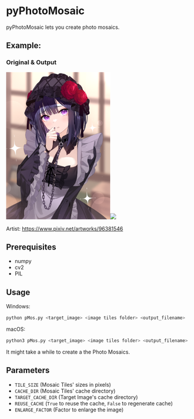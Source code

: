 # pyPhotoMosaic
 pyPhotoMosaic lets you create photo mosaics.

## Example:
### Original & Output
<p float="left">
<img src="target.png" height="400px" /><img src="output.jpg" height="400px" />
</p>
Artist: 
<a href="https://www.pixiv.net/artworks/96381546">https://www.pixiv.net/artworks/96381546</a>

## Prerequisites

- numpy
- cv2
- PIL

## Usage

Windows:
```bash
python pMos.py <target_image> <image tiles folder> <output_filename>
```

macOS:
```bash
python3 pMos.py <target_image> <image tiles folder> <output_filename>
```

It might take a while to create a the Photo Mosaics.

## Parameters
- `TILE_SIZE` (Mosaic Tiles' sizes in pixels)
- `CACHE_DIR` (Mosaic Tiles' cache directory)
- `TARGET_CACHE_DIR` (Target Image's cache directory)
- `REUSE_CACHE` (`True` to reuse the cache, `False` to regenerate cache)
- `ENLARGE_FACTOR` (Factor to enlarge the image)

